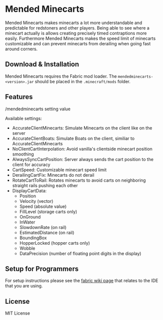 # Mended Minecarts

Mended Minecarts makes minecarts a lot more understandable and predictable for redstoners and other players. Being able
to see where a minecart actually is allows creating precisely timed contraptions more easily. Furthermore Mended
Minecarts makes the speed limit of minecarts customizable and can prevent minecarts from derailing when going fast
around corners.

## Download & Installation

Mended Minecarts requires the Fabric mod loader. The `mendedminecarts-<version>.jar` should be placed in
the `.minecraft/mods` folder.

## Features

/mendedminecarts setting value

Available settings:

- AccurateClientMinecarts: Simulate Minecarts on the client like on the server
- AccurateClientBoats: Simulate Boats on the client, similiar to AccurateClientMinecarts
- NoClientCartInterpolation: Avoid vanilla's clientside minecart position smoothing
- AlwaysSyncCartPosition: Server always sends the cart position to the client for accuracy
- CartSpeed: Customizable minecart speed limit
- DerailingCartFix: Minecarts do not derail
- RotateCartToRail: Rotates minecarts to avoid carts on neighboring straight rails pushing each other
- DisplayCartData:
    - Position
    - Velocity (vector)
    - Speed (absolute value)
    - FillLevel (storage carts only)
    - OnGround
    - InWater
    - SlowdownRate (on rail)
    - EstimatedDistance (on rail)
    - BoundingBox
    - HopperLocked (hopper carts only)
    - Wobble
    - DataPrecision (number of floating point digits in the display)

## Setup for Programmers

For setup instructions please see the [fabric wiki page](https://fabricmc.net/wiki/tutorial:setup) that relates to the
IDE that you are using.

## License

MIT License
